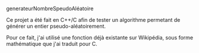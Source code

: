 generateurNombreSpeudoAléatoire

Ce projet a été fait en C++/C afin de tester un algorithme permetant de générer un entier pseudo-aléatoirement.

Pour ce fait, j'ai utilisé une fonction déjà existante sur Wikipédia, sous forme mathématique que j'ai traduit pour C.
